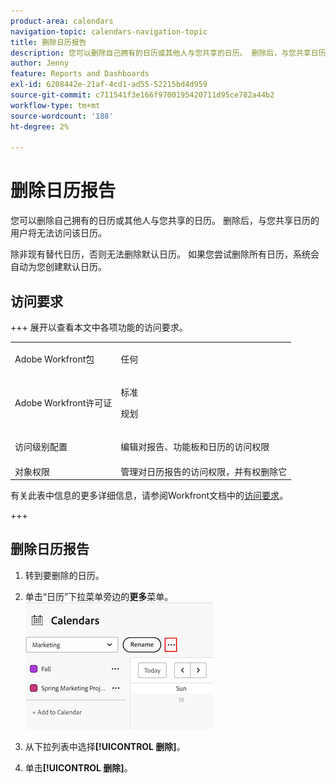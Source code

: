 ```yaml
---
product-area: calendars
navigation-topic: calendars-navigation-topic
title: 删除日历报告
description: 您可以删除自己拥有的日历或其他人与您共享的日历。 删除后，与您共享日历的用户将无法访问该日历。
author: Jenny
feature: Reports and Dashboards
exl-id: 6208442e-21af-4cd1-ad55-52215bd4d959
source-git-commit: c711541f3e166f9700195420711d95ce782a44b2
workflow-type: tm+mt
source-wordcount: '188'
ht-degree: 2%

---
```


# 删除日历报告

您可以删除自己拥有的日历或其他人与您共享的日历。 删除后，与您共享日历的用户将无法访问该日历。

除非现有替代日历，否则无法删除默认日历。 如果您尝试删除所有日历，系统会自动为您创建默认日历。

## 访问要求

+++ 展开以查看本文中各项功能的访问要求。

<table style="table-layout:auto"> 
 <col> 
 </col> 
 <col> 
 </col> 
 <tbody> 
  <tr> 
   <td role="rowheader">Adobe Workfront包</td> 
   <td> <p>任何</p> </td> 
  </tr> 
  <tr> 
   <td role="rowheader">Adobe Workfront许可证</td> 
   <td><p>标准</p>
       <p>规划</p></td> 
  </tr> 
  <tr> 
   <td role="rowheader">访问级别配置</td> 
   <td> <p> 编辑对报告、功能板和日历的访问权限</p></td> 
  </tr> 
  <tr> 
   <td role="rowheader">对象权限</td> 
   <td>管理对日历报告的访问权限，并有权删除它</td> 
  </tr> 
 </tbody> 
</table>

有关此表中信息的更多详细信息，请参阅Workfront文档中的[访问要求](/help/quicksilver/administration-and-setup/add-users/access-levels-and-object-permissions/access-level-requirements-in-documentation.md)。

+++


## 删除日历报告

1. 转到要删除的日历。
1. 单击“日历”下拉菜单旁边的&#x200B;**更多**菜单。
   ![日历更多菜单](assets/more-menu-calendar.png)

1. 从下拉列表中选择&#x200B;**[!UICONTROL 删除]**。
1. 单击&#x200B;**[!UICONTROL 删除]**。
